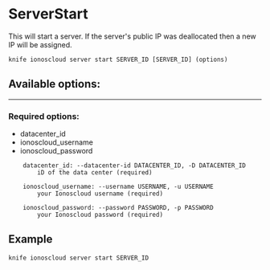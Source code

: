 # ServerStart

This will start a server. If the server's public IP was deallocated then a new IP will be assigned.

```text
knife ionoscloud server start SERVER_ID [SERVER_ID] (options)
```

## Available options:
---

### Required options:

* datacenter_id
* ionoscloud_username
* ionoscloud_password

```text
    datacenter_id: --datacenter-id DATACENTER_ID, -D DATACENTER_ID
        iD of the data center (required)

    ionoscloud_username: --username USERNAME, -u USERNAME
        your Ionoscloud username (required)

    ionoscloud_password: --password PASSWORD, -p PASSWORD
        your Ionoscloud password (required)

```

## Example

```text
knife ionoscloud server start SERVER_ID 
```
